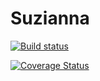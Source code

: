 # Suzianna


[![Build status](https://ci.appveyor.com/api/projects/status/38e9ujk0kb0p6xo2?svg=true)](https://ci.appveyor.com/project/HadiAhmadi/suzianna)

[![Coverage Status](https://coveralls.io/repos/github/H-Ahmadi/Suzianna/badge.svg)](https://coveralls.io/github/H-Ahmadi/Suzianna)